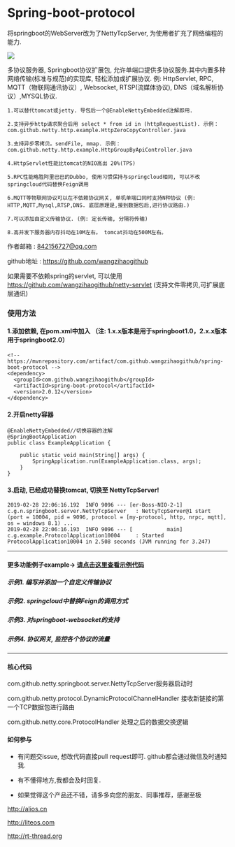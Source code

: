 # Spring-boot-protocol

将springboot的WebServer改为了NettyTcpServer, 为使用者扩充了网络编程的能力.

![](https://user-images.githubusercontent.com/18204507/68989252-9d871a80-087e-11ea-96e1-20c12689c12a.png)

多协议服务器, Springboot协议扩展包, 允许单端口提供多协议服务.其中内置多种网络传输(标准与规范)的实现库, 轻松添加或扩展协议. 例: HttpServlet, RPC, MQTT（物联网通讯协议）, Websocket, RTSP(流媒体协议), DNS（域名解析协议）,MYSQL协议.

    1.可以替代tomcat或jetty. 导包后一个@EnableNettyEmbedded注解即用. 
    
    2.支持异步http请求聚合后用 select * from id in (httpRequestList). 示例：com.github.netty.http.example.HttpZeroCopyController.java
    
    3.支持异步零拷贝。sendFile, mmap. 示例：com.github.netty.http.example.HttpGroupByApiController.java
    
    4.HttpServlet性能比tomcat的NIO高出 20%(TPS)
    
    5.RPC性能略胜阿里巴巴的Dubbo, 使用习惯保持与springcloud相同, 可以不改springcloud代码替换Feign调用
    
    6.MQTT等物联网协议可以在不依赖协议网关, 单机单端口同时支持N种协议 (例: HTTP,MQTT,Mysql,RTSP,DNS. 底层原理是,接到数据包后,进行协议路由.)
    
    7.可以添加自定义传输协议. (例: 定长传输, 分隔符传输)
    
    8.高并发下服务器内存抖动在10M左右。 tomcat抖动在500M左右。

作者邮箱 : 842156727@qq.com

github地址 : https://github.com/wangzihaogithub


如果需要不依赖spring的servlet, 可以使用 https://github.com/wangzihaogithub/netty-servlet (支持文件零拷贝,可扩展底层通讯)


### 使用方法

#### 1.添加依赖, 在pom.xml中加入 （注: 1.x.x版本是用于springboot1.0，2.x.x版本用于springboot2.0）

    <!-- https://mvnrepository.com/artifact/com.github.wangzihaogithub/spring-boot-protocol -->
    <dependency>
      <groupId>com.github.wangzihaogithub</groupId>
      <artifactId>spring-boot-protocol</artifactId>
      <version>2.0.12</version>
    </dependency>

	
#### 2.开启netty容器

    @EnableNettyEmbedded//切换容器的注解
    @SpringBootApplication
    public class ExampleApplication {
    
        public static void main(String[] args) {
            SpringApplication.run(ExampleApplication.class, args);
        }
    }

#### 3.启动, 已经成功替换tomcat, 切换至 NettyTcpServer!
	2019-02-28 22:06:16.192  INFO 9096 --- [er-Boss-NIO-2-1] c.g.n.springboot.server.NettyTcpServer   : NettyTcpServer@1 start (port = 10004, pid = 9096, protocol = [my-protocol, http, nrpc, mqtt], os = windows 8.1) ...
	2019-02-28 22:06:16.193  INFO 9096 --- [           main] c.g.example.ProtocolApplication10004     : Started ProtocolApplication10004 in 2.508 seconds (JVM running for 3.247)    
---

#### 更多功能例子example-> [请点击这里查看示例代码](https://github.com/wangzihaogithub/netty-example "https://github.com/wangzihaogithub/netty-example")

##### 示例1. 编写并添加一个自定义传输协议

##### 示例2. springcloud中替换Feign的调用方式

##### 示例3. 对springboot-websocket的支持

##### 示例4. 协议网关, 监控各个协议的流量

 ---

#### 核心代码

com.github.netty.springboot.server.NettyTcpServer服务器启动时

com.github.netty.protocol.DynamicProtocolChannelHandler 接收新链接的第一个TCP数据包进行路由

com.github.netty.core.ProtocolHandler 处理之后的数据交换逻辑


#### 如何参与

* 有问题交issue, 想改代码直接pull request即可. github都会通过微信及时通知我.

* 有不懂得地方,我都会及时回复.

* 如果觉得这个产品还不错，请多多向您的朋友、同事推荐，感谢至极


http://alios.cn

http://liteos.com

http://rt-thread.org


